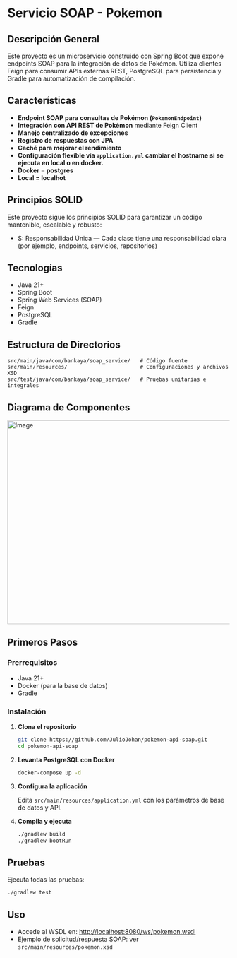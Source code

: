 # Servicio SOAP - Pokemon

## Descripción General

Este proyecto es un microservicio construido con Spring Boot que expone endpoints SOAP para la integración de datos de Pokémon.
Utiliza clientes Feign para consumir APIs externas REST, PostgreSQL para persistencia y Gradle para automatización de compilación.

## Características

- **Endpoint SOAP para consultas de Pokémon (`PokemonEndpoint`)**
- **Integración con API REST de Pokémon** mediante Feign Client
- **Manejo centralizado de excepciones**
- **Registro de respuestas con JPA**
- **Caché para mejorar el rendimiento**
- **Configuración flexible vía `application.yml` cambiar el hostname si se ejecuta en local o en docker.**
- **Docker = postgres**
- **Local = localhot**



## Principios SOLID
Este proyecto sigue los principios SOLID para garantizar un código mantenible, escalable y robusto:
- S: Responsabilidad Única — Cada clase tiene una responsabilidad clara (por ejemplo, endpoints, servicios, repositorios)

## Tecnologías

- Java 21+
- Spring Boot
- Spring Web Services (SOAP)
- Feign
- PostgreSQL
- Gradle

## Estructura de Directorios

```
src/main/java/com/bankaya/soap_service/   # Código fuente
src/main/resources/                       # Configuraciones y archivos XSD
src/test/java/com/bankaya/soap_service/   # Pruebas unitarias e integrales
```

## Diagrama de Componentes
<img width="613" height="461" alt="Image" src="https://github.com/user-attachments/assets/ebafd161-c68d-4bdf-8c89-1e9e84a5a16f" />

## Primeros Pasos

### Prerrequisitos

- Java 21+
- Docker (para la base de datos)
- Gradle

### Instalación

1. **Clona el repositorio**

    ```bash
    git clone https://github.com/JulioJohan/pokemon-api-soap.git
    cd pokemon-api-soap
    ```

2. **Levanta PostgreSQL con Docker**

    ```bash
    docker-compose up -d
    ```

3. **Configura la aplicación**

   Edita `src/main/resources/application.yml` con los parámetros de base de datos y API.

4. **Compila y ejecuta**

    ```bash
    ./gradlew build
    ./gradlew bootRun
    ```

## Pruebas

Ejecuta todas las pruebas:

```bash
./gradlew test
```

## Uso

- Accede al WSDL en: [http://localhost:8080/ws/pokemon.wsdl](http://localhost:8080/ws/pokemon.wsdl)
- Ejemplo de solicitud/respuesta SOAP: ver `src/main/resources/pokemon.xsd`
